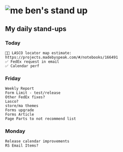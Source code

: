 # ![me](https://avatars2.githubusercontent.com/u/5232044?s=50&v=4) ben's stand up

## My daily stand-ups

### Today
 
    ✋🏼 LASCO locator map estimate: https://projects.madebyspeak.com/#/notebooks/166491
    ✅ FedEx request in email
    ✅ Calendar perf
    

### Friday
   
    Weekly Report
    Form Limit - test/release
    Other FedEx fixes?
    Lasco?
    store/ma themes
    Forms upgrade
    Forms Article
    Page Parts to not recommend list 
    
### Monday

    Release calendar improvements
    RS Email Items?
